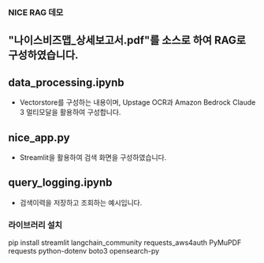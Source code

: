 ### NICE RAG 데모

## "나이스비즈맵_상세보고서.pdf"를 소스로 하여 RAG로 구성하였습니다.

## data_processing.ipynb

- Vectorstore를 구성하는 내용이며, Upstage OCR과 Amazon Bedrock Claude 3 멀티모달을 활용하여 구성합니다.

## nice_app.py

- Streamlit을 활용하여 검색 화면을 구성하였습니다. 

## query_logging.ipynb

- 검색이력을 저장하고 조회하는 예시입니다.


### 라이브러리 설치
pip install streamlit langchain_community requests_aws4auth PyMuPDF requests python-dotenv boto3 opensearch-py
